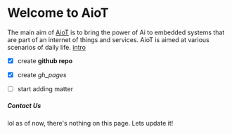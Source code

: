 # Welcome to AioT

The main aim of [AioT](https://ganeshteja.github.io/aiot) is to bring the power of Ai to embedded systems that are part of an internet of things and services. AioT is aimed at various scenarios of daily life. [intro](../intro.html)

- [x] create **github repo**
- [x] create *gh_pages*
- [ ] start adding matter



##### Contact Us

lol as of now, there's nothing on this page. Lets update it!

